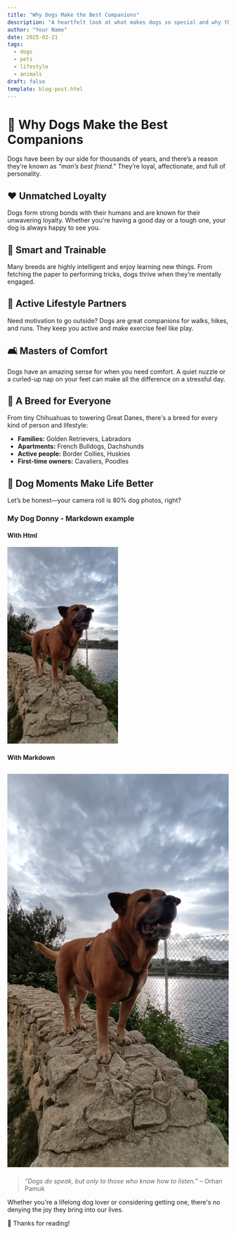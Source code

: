 ```yaml
---
title: "Why Dogs Make the Best Companions"
description: "A heartfelt look at what makes dogs so special and why they're often called 'man's best friend.'"
author: "Your Name"
date: 2025-02-21
tags: 
  - dogs
  - pets
  - lifestyle
  - animals
draft: false
template: blog-post.html
---
```


# 🐶 Why Dogs Make the Best Companions

Dogs have been by our side for thousands of years, and there’s a reason they’re known as _“man’s best friend.”_ They’re loyal, affectionate, and full of personality.

## ❤️ Unmatched Loyalty

Dogs form strong bonds with their humans and are known for their unwavering loyalty. Whether you're having a good day or a tough one, your dog is always happy to see you.

## 🧠 Smart and Trainable

Many breeds are highly intelligent and enjoy learning new things. From fetching the paper to performing tricks, dogs thrive when they’re mentally engaged.

## 🏃 Active Lifestyle Partners

Need motivation to go outside? Dogs are great companions for walks, hikes, and runs. They keep you active and make exercise feel like play.

## 🛋 Masters of Comfort

Dogs have an amazing sense for when you need comfort. A quiet nuzzle or a curled-up nap on your feet can make all the difference on a stressful day.

## 🧬 A Breed for Everyone

From tiny Chihuahuas to towering Great Danes, there's a breed for every kind of person and lifestyle:

- **Families:** Golden Retrievers, Labradors
- **Apartments:** French Bulldogs, Dachshunds
- **Active people:** Border Collies, Huskies
- **First-time owners:** Cavaliers, Poodles

## 📸 Dog Moments Make Life Better

Let’s be honest—your camera roll is 80% dog photos, right?

### My Dog Donny - Markdown example
#### With Html

<img alt="A picture of my dog Donny rendered with html in markdown!" width="50%" src="../../assets/images/mydogpic.jpg"/>

#### With Markdown

![A picture of my dog Donny rendered with markdown!](../../assets/images/mydogpic.jpg)
---

> _“Dogs do speak, but only to those who know how to listen.”_ – Orhan Pamuk

Whether you're a lifelong dog lover or considering getting one, there's no denying the joy they bring into our lives.

🐾 Thanks for reading!
